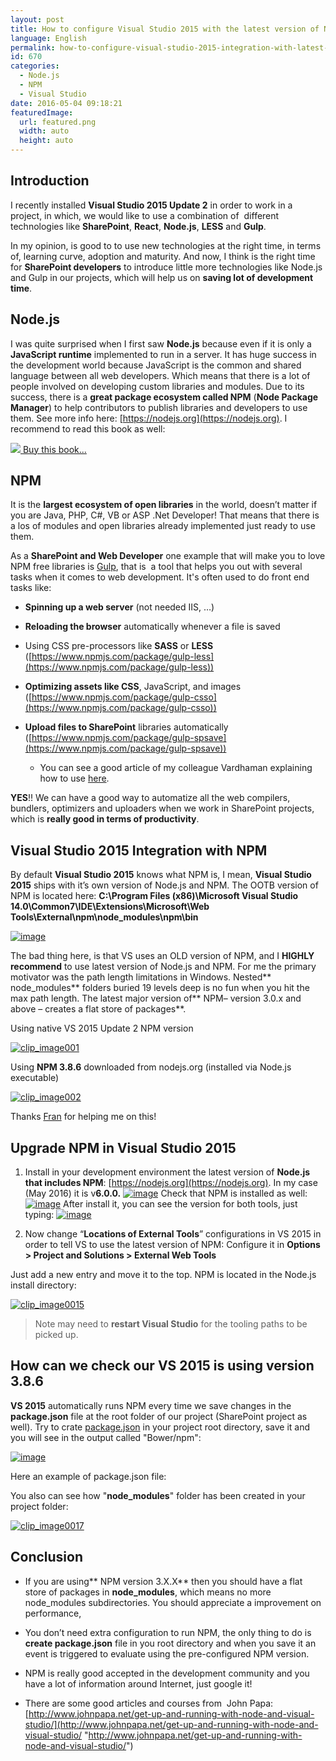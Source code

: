 ```yaml
---
layout: post
title: How to configure Visual Studio 2015 with the latest version of Node.js and NPM
language: English
permalink: how-to-configure-visual-studio-2015-integration-with-latest-version-of-node-js-and-npm
id: 670
categories:
  - Node.js
  - NPM
  - Visual Studio
date: 2016-05-04 09:18:21
featuredImage: 
  url: featured.png
  width: auto
  height: auto
---
```


## Introduction

I recently installed **Visual Studio 2015 Update 2** in order to work in a project, in which, we would like to use a combination of  different technologies like **SharePoint**, **React**, **Node.js**, **LESS** and **Gulp**.

In my opinion, is good to to use new technologies at the right time, in terms of, learning curve, adoption and maturity. And now, I think is the right time for **SharePoint developers** to introduce little more technologies like Node.js and Gulp in our projects, which will help us on **saving lot of development time**.


## Node.js
I was quite surprised when I first saw **Node.js** because even if it is only a **JavaScript runtime** implemented to run in a server. It has huge success in the development world because JavaScript is the common and shared language between all web developers. Which means that there is a lot of people involved on developing custom libraries and modules. Due to its success, there is a **great package ecosystem called NPM** (**Node Package Manager**) to help contributors to publish libraries and developers to use them. See more info here: [https://nodejs.org](https://nodejs.org). I recommend to read this book as well:

[![](//ws-na.amazon-adsystem.com/widgets/q?_encoding=UTF8&ASIN=B00MBL25GI&Format=_SL160_&ID=AsinImage&MarketPlace=US&ServiceVersion=20070822&WS=1&tag=joseq21-20) Buy this book...](https://www.amazon.com/Beginning-Node-js-Basarat-Ali-Syed-ebook/dp/B00MBL25GI/ref=as_li_ss_il?_encoding=UTF8&me=&linkCode=li2&tag=joseq21-20&linkId=8ccb5c3a233ab57189e1d5e3641a945d)

## NPM
It is the **largest ecosystem of open libraries** in the world, doesn’t matter if you are Java, PHP, C#, VB or ASP .Net Developer! That means that there is a los of modules and open libraries already implemented just ready to use them.

As a **SharePoint and Web Developer** one example that will make you to love NPM free libraries is [Gulp](http://gulpjs.com/), that is  a tool that helps you out with several tasks when it comes to web development. It's often used to do front end tasks like:

*   **Spinning up a web server** (not needed IIS, …)
*   **Reloading the browser** automatically whenever a file is saved
*   Using CSS pre-processors like **SASS** or **LESS** ([https://www.npmjs.com/package/gulp-less](https://www.npmjs.com/package/gulp-less))
*   **Optimizing assets like CSS**, JavaScript, and images ([https://www.npmjs.com/package/gulp-csso](https://www.npmjs.com/package/gulp-csso))
*   **Upload files to SharePoint** libraries automatically ([https://www.npmjs.com/package/gulp-spsave](https://www.npmjs.com/package/gulp-spsave))

    *   You can see a good article of my colleague Vardhaman explaining how to use [here](http://www.vrdmn.com/2016/05/simple-bundle-minify-and-upload-js-to.html).

**YES**!! We can have a good way to automatize all the web compilers, bundlers, optimizers and uploaders when we work in SharePoint projects, which is **really good in terms of productivity**.


## Visual Studio 2015 Integration with NPM
By default **Visual Studio 2015** knows what NPM is, I mean, **Visual Studio 2015** ships with it’s own version of Node.js and NPM. The OOTB version of NPM is located here: **C:\Program Files (x86)\Microsoft Visual Studio 14.0\Common7\IDE\Extensions\Microsoft\Web Tools\External\npm\node_modules\npm\bin**

[![image](./image-1.png "image")](./image-1.png)

The bad thing here, is that VS uses an OLD version of NPM, and I **HIGHLY recommend** to use latest version of Node.js and NPM. For me the primary motivator was the path length limitations in Windows. Nested** node_modules** folders buried 19 levels deep is no fun when you hit the max path length. The latest major version of** NPM– version 3.0.x and above – creates a flat store of packages**.

Using native VS 2015 Update 2 NPM version

[![clip_image001](./clip_image001.png "clip_image001")](./clip_image001.png)

Using **NPM 3.8.6** downloaded from nodejs.org (installed via Node.js executable)

[![clip_image002](./clip_image002.png "clip_image002")](./clip_image002.png)

Thanks [Fran](https://twitter.com/spcfran) for helping me on this!


## Upgrade NPM in Visual Studio 2015

1. Install in your development environment the latest version of **Node.js that includes NPM**: [https://nodejs.org](https://nodejs.org).
  In my case (May 2016) it is v**6.0.0.**
  [![image](./image-2.png "image")](./image-2.png)
  Check that NPM is installed as well:
  [![image](./image-3.png "image")](./image-3.png)
  After install it, you can see the version for both tools, just typing:
  [![image](./image-4.png "image")](./image-4.png)

2. Now change “**Locations of External Tools**” configurations in VS 2015 in order to tell VS to use the latest version of NPM:
  Configure it in **Options > Project and Solutions > External Web Tools**
  
  Just add a new entry and move it to the top. NPM is located in the Node.js install directory:

  [![clip_image0015](./clip_image0015.png)](./clip_image0015.png)
  
  > Note may need to **restart Visual Studio** for the tooling paths to be picked up.

## How can we check our VS 2015 is using version 3.8.6

**VS 2015** automatically runs NPM every time we save changes in the **package.json** file at the root folder of our project (SharePoint project as well). Try to crate [package.json](https://docs.npmjs.com/files/package.json) in your project root directory, save it and you will see in the output called "Bower/npm":

  [![image](./image-5.png)](./image-5.png)

  Here an example of package.json file:

  <script src="https://gist.github.com/jquintozamora/5f1dd8c277feacace8040c4b7855ad3f.js"></script>

  You also can see how "**node_modules**" folder has been created in your project folder:

  [![clip_image0017](./clip_image0017.png)](./clip_image0017.png)


## Conclusion

- If you are using** NPM version 3.X.X** then you should have a flat store of packages in **node_modules**, which means no more node_modules subdirectories. You should appreciate a improvement on performance,

- You don’t need extra configuration to run NPM, the only thing to do is **create package.json** file in you root directory and when you save it an event is triggered to evaluate using the pre-configured NPM version.

- NPM is really good accepted in the development community and you have a lot of information around Internet, just google it!

- There are some good articles and courses from  John Papa: [http://www.johnpapa.net/get-up-and-running-with-node-and-visual-studio/](http://www.johnpapa.net/get-up-and-running-with-node-and-visual-studio/ "http://www.johnpapa.net/get-up-and-running-with-node-and-visual-studio/")
